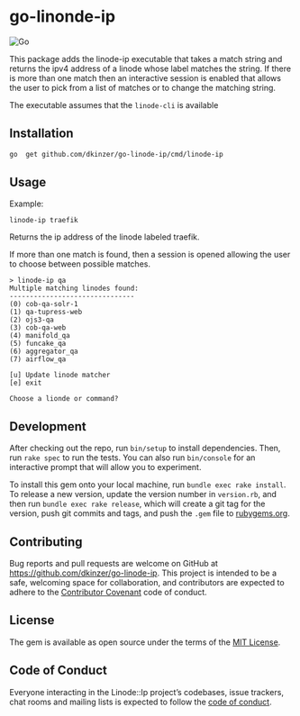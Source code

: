 # go-linonde-ip
![Go](https://github.com/dkinzer/go-linode-ip/workflows/Go/badge.svg)

This package adds the linode-ip executable that takes a match string and returns
the ipv4 address of a linode whose label matches the string.  If there is more
than one match then an interactive session is enabled that allows the user to
pick from a list of matches or to change the matching string.

The executable assumes that the `linode-cli` is available

## Installation

```bash
go  get github.com/dkinzer/go-linode-ip/cmd/linode-ip
```

## Usage

Example:

```
linode-ip traefik
```

Returns the ip address of the linode labeled  traefik.

If more than one match is found, then a session is opened allowing the user to
choose between possible matches.

```
> linode-ip qa
Multiple matching linodes found:
-------------------------------
(0) cob-qa-solr-1
(1) qa-tupress-web
(2) ojs3-qa
(3) cob-qa-web
(4) manifold_qa
(5) funcake_qa
(6) aggregator_qa
(7) airflow_qa

[u] Update linode matcher
[e] exit

Choose a lionde or command?
```

## Development

After checking out the repo, run `bin/setup` to install dependencies. Then, run `rake spec` to run the tests. You can also run `bin/console` for an interactive prompt that will allow you to experiment.

To install this gem onto your local machine, run `bundle exec rake install`. To release a new version, update the version number in `version.rb`, and then run `bundle exec rake release`, which will create a git tag for the version, push git commits and tags, and push the `.gem` file to [rubygems.org](https://rubygems.org).

## Contributing

Bug reports and pull requests are welcome on GitHub at https://github.com/dkinzer/go-linode-ip. This project is intended to be a safe, welcoming space for collaboration, and contributors are expected to adhere to the [Contributor Covenant](http://contributor-covenant.org) code of conduct.

## License

The gem is available as open source under the terms of the [MIT License](https://opensource.org/licenses/MIT).

## Code of Conduct

Everyone interacting in the Linode::Ip project’s codebases, issue trackers, chat rooms and mailing lists is expected to follow the [code of conduct](https://github.com/dkinzer/go-linode-ip/blob/master/CODE_OF_CONDUCT.md).
